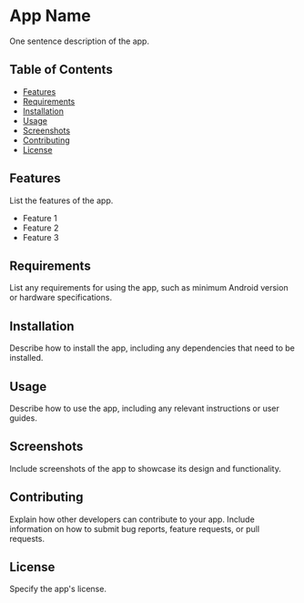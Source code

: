# App Name

One sentence description of the app.

## Table of Contents

* [Features](#features)
* [Requirements](#requirements)
* [Installation](#installation)
* [Usage](#usage)
* [Screenshots](#screenshots)
* [Contributing](#contributing)
* [License](#license)

## Features

List the features of the app.

* Feature 1
* Feature 2
* Feature 3

## Requirements

List any requirements for using the app, such as minimum Android version or hardware specifications.

## Installation

Describe how to install the app, including any dependencies that need to be installed.

## Usage

Describe how to use the app, including any relevant instructions or user guides.

## Screenshots

Include screenshots of the app to showcase its design and functionality.

## Contributing

Explain how other developers can contribute to your app. Include information on how to submit bug reports, feature requests, or pull requests.

## License

Specify the app's license.

